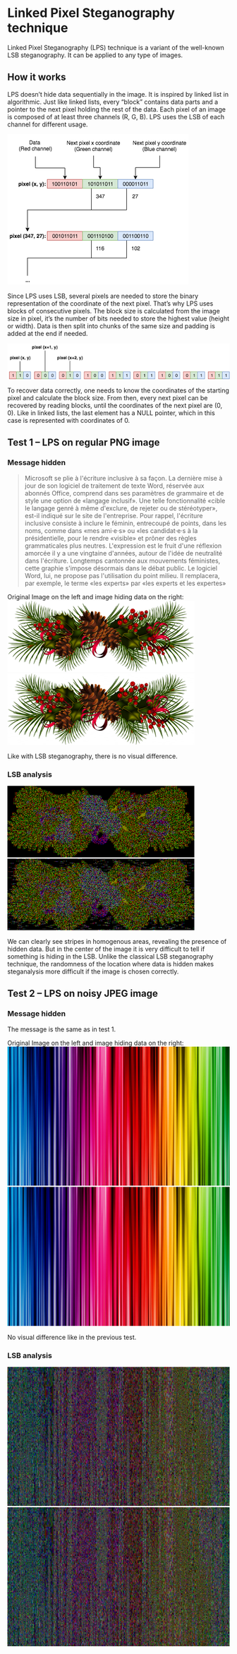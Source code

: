 # Linked Pixel Steganography technique
Linked Pixel Steganography (LPS) technique is a variant of the well-known LSB steganography. It can be applied to any type of images.
## How it works
LPS doesn’t hide data sequentially in the image. It is inspired by linked list in algorithmic. Just like linked lists, every “block” contains data parts and a pointer to the next pixel holding the rest of the data. Each pixel of an image is composed of at least three channels (R, G, B). LPS uses the LSB of each channel for different usage.

![](/Images/LPS_schema.png?raw=true)

Since LPS uses LSB, several pixels are needed to store the binary representation of the coordinate of the next pixel. That’s why LPS uses blocks of consecutive pixels. The block size is calculated from the image size in pixel, it’s the number of bits needed to store the highest value (height or width). Data is then split into chunks of the same size and padding is added at the end if needed.

![](/Images/decomposition.png?raw=true)

To recover data correctly, one needs to know the coordinates of the starting pixel and calculate the block size. From then, every next pixel can be recovered by reading blocks, until the coordinates of the next pixel are (0, 0). Like in linked lists, the last element has a NULL pointer, which in this case is represented with coordinates of 0.
## Test 1 – LPS on regular PNG image
### Message hidden
>Microsoft se plie à l'écriture inclusive à sa façon. La dernière mise à jour de son logiciel de traitement de texte Word, réservée aux abonnés Office, comprend dans ses paramètres de grammaire et de style une option de «langage inclusif». Une telle fonctionnalité «cible le langage genré à même d'exclure, de rejeter ou de stéréotyper», est-il indiqué sur le site de l'entreprise.
Pour rappel, l'écriture inclusive consiste à inclure le féminin, entrecoupé de points, dans les noms, comme dans «mes ami·e·s» ou «les candidat·e·s à la présidentielle, pour le rendre «visible» et prôner des règles grammaticales plus neutres. L'expression est le fruit d'une réflexion amorcée il y a une vingtaine d'années, autour de l'idée de neutralité dans l'écriture. Longtemps cantonnée aux mouvements féministes, cette graphie s'impose désormais dans le débat public. Le logiciel Word, lui, ne propose pas l'utilisation du point milieu. Il remplacera, par exemple, le terme «les experts» par «les experts et les expertes»

Original Image on the left and image hiding data on the right:
![](Images/test%201%20Alpha/original.png?raw=true) ![](Images/test%201%20Alpha/out.png?raw=true)

Like with LSB steganography, there is no visual difference.
### LSB analysis
![](Images/test%201%20Alpha/original_lsb.png?raw=true) ![](Images/test%201%20Alpha/out_lsb.png?raw=true)

We can clearly see stripes in homogenous areas, revealing the presence of hidden data. But in the center of the image it is very difficult to tell if something is hiding in the LSB. Unlike the classical LSB steganography technique, the randomness of the location where data is hidden makes steganalysis more difficult if the image is chosen correctly.
## Test 2 – LPS on noisy JPEG image
### Message hidden
The message is the same as in test 1.

Original Image on the left and image hiding data on the right:
![](Images/Test%202/original.jpg?raw=true) ![](Images/Test%202/out.jpg?raw=true)

No visual difference like in the previous test.
### LSB analysis
![](Images/Test%202/original_lsb.jpg?raw=true) ![](Images/Test%202/out_lsb.jpg?raw=true)
